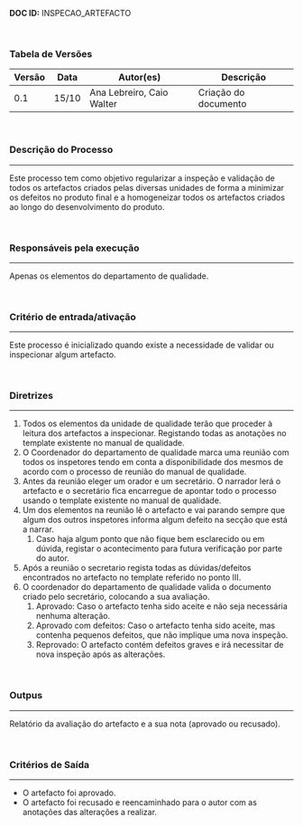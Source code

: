 **DOC ID:** INSPECAO_ARTEFACTO

</br>

### **Tabela de Versões**

| Versão | Data | Autor(es) | Descrição |
|---|---|---|---|
| 0.1 | 15/10 | Ana Lebreiro, Caio Walter | Criação do documento |

</br>

### **Descrição do Processo**

---

Este processo tem como objetivo regularizar a inspeção e validação de todos os artefactos criados pelas diversas unidades de forma a minimizar os defeitos no produto final e a homogeneizar todos os artefactos criados ao longo do desenvolvimento do produto.

</br>

### **Responsáveis pela execução**

---

Apenas os elementos do departamento de qualidade.

</br>

### **Critério de entrada/ativação**

---

Este processo é inicializado quando existe a necessidade de validar ou inspecionar algum artefacto.

</br>


### **Diretrizes**

---

1. Todos os elementos da unidade de qualidade terão que proceder à leitura dos artefactos a inspecionar. Registando todas as anotações no template existente no manual de qualidade.
2. O Coordenador do departamento de qualidade marca uma reunião com todos os inspetores tendo em conta a disponibilidade dos mesmos de acordo com o processo de reunião do manual de qualidade.
3. Antes da reunião eleger um orador e um secretário. O narrador lerá o artefacto e o secretário fica encarregue de apontar todo o processo usando o template existente no manual de qualidade.
4. Um dos elementos na reunião lê o artefacto e vai parando sempre que algum dos outros inspetores informa algum defeito na secção que está a narrar.
   1. Caso haja algum ponto que não fique bem esclarecido ou em dúvida, registar o acontecimento para futura verificação por parte do autor.
5. Após a reunião o secretario regista todas as dúvidas/defeitos encontrados no artefacto no template referido no ponto III.
6. O coordenador do departamento de qualidade valida o documento criado pelo secretário, colocando a sua avaliação.
   1. Aprovado: Caso o artefacto tenha sido aceite e não seja necessária nenhuma alteração.
   2. Aprovado com defeitos: Caso o artefacto tenha sido aceite, mas contenha pequenos defeitos, que não implique uma nova inspeção.
   3. Reprovado: O artefacto contém defeitos graves e irá necessitar de nova inspeção após as alterações.

</br>

### **Outpus**

---

Relatório da avaliação do artefacto e a sua nota (aprovado ou recusado).

</br>


### **Critérios de Saída**

---

- O artefacto foi aprovado.
- O artefacto foi recusado e reencaminhado para o autor com as anotações das alterações a realizar.

</br>
